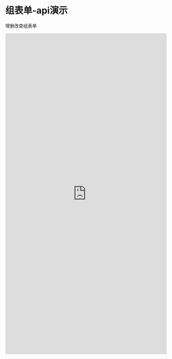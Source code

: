 # 组表单-api演示

增删改查组表单

<iframe src="https://codesandbox.io/embed/cell-group-input-s8c7k?fontsize=14&hidenavigation=1&theme=dark"
     style="width:100%; height:1000px; border:0; border-radius: 4px; overflow:hidden;"
     title="cell-group-input"
     allow="accelerometer; ambient-light-sensor; camera; encrypted-media; geolocation; gyroscope; hid; microphone; midi; payment; usb; vr; xr-spatial-tracking"
     sandbox="allow-forms allow-modals allow-popups allow-presentation allow-same-origin allow-scripts"
   ></iframe>
